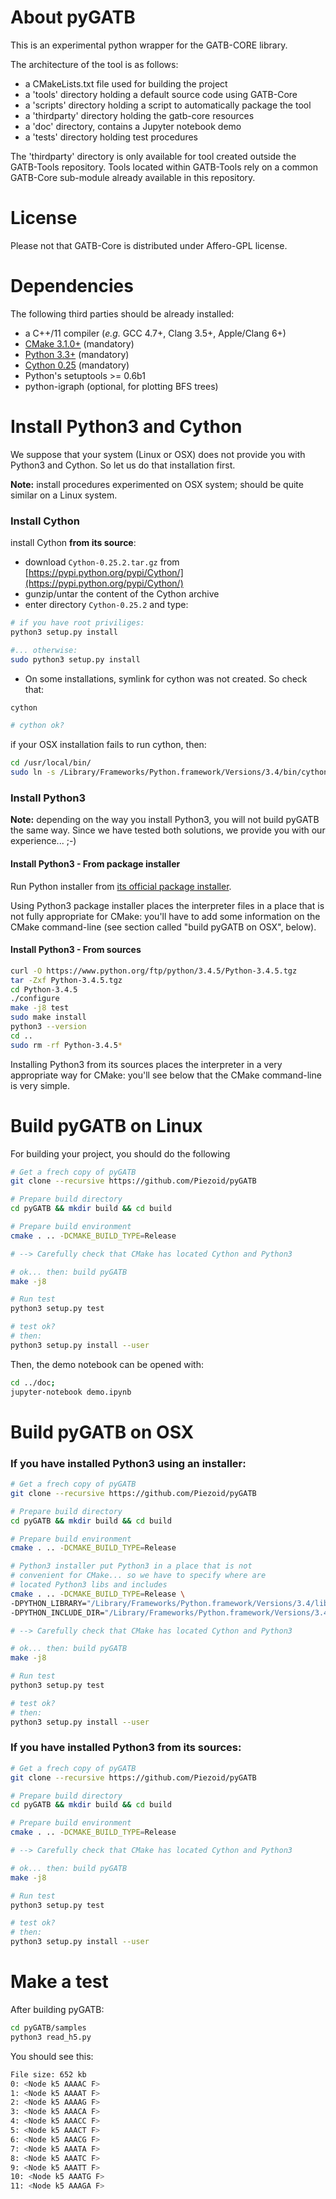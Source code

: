 # About pyGATB

This is an experimental python wrapper for the GATB-CORE library.

The architecture of the tool is as follows:

* a CMakeLists.txt file used for building the project
* a 'tools' directory holding a default source code using GATB-Core
* a 'scripts' directory holding a script to automatically package the tool
* a 'thirdparty' directory holding the gatb-core resources
* a 'doc' directory, contains a Jupyter notebook demo
* a 'tests' directory holding test procedures
    
The 'thirdparty' directory is only available for tool created outside the GATB-Tools repository.
Tools located within GATB-Tools rely on a common GATB-Core sub-module already available in this repository.

# License

Please not that GATB-Core is distributed under Affero-GPL license.

# Dependencies

The following third parties should be already installed:

* a C++/11 compiler (*e.g.* GCC 4.7+, Clang 3.5+, Apple/Clang 6+)
* [CMake 3.1.0+](http://cmake.org/download) (mandatory)
* [Python 3.3+](https://www.python.org/ftp/python/3.4.5/Python-3.4.5.tgz) (mandatory)
* [Cython 0.25](https://pypi.python.org/pypi/Cython/) (mandatory)
* Python's setuptools >= 0.6b1
* python-igraph (optional, for plotting BFS trees)

# Install Python3 and Cython

We suppose that your system (Linux or OSX) does not provide you with Python3 and Cython. So let us do that installation first.

**Note:** install procedures experimented on OSX system; should be quite similar on a Linux system.

### Install Cython

install Cython **from its source**:

* download ```Cython-0.25.2.tar.gz``` from [https://pypi.python.org/pypi/Cython/](https://pypi.python.org/pypi/Cython/)
* gunzip/untar the content of the Cython archive
* enter directory ```Cython-0.25.2``` and type: 

```bash
# if you have root priviliges:
python3 setup.py install

#... otherwise:
sudo python3 setup.py install
```
* On some installations, symlink for cython was not created. So check that:

```bash
cython

# cython ok?
```

if your OSX installation fails to run cython, then:

```bash
cd /usr/local/bin/
sudo ln -s /Library/Frameworks/Python.framework/Versions/3.4/bin/cython cython
```

### Install Python3

**Note:** depending on the way you install Python3, you will not build pyGATB the same way. Since we have tested both solutions, we provide you with our experience... ;-)

#### Install Python3 - From package installer 

Run Python installer from [its official package installer](https://www.python.org/ftp/python/3.4.4/python-3.4.4-macosx10.6.pkg).

Using Python3 package installer places the interpreter files in a place that is not fully appropriate for CMake: you'll have to add some information on the CMake command-line (see section called "build pyGATB on OSX", below).

#### Install Python3 - From sources

```bash 
curl -O https://www.python.org/ftp/python/3.4.5/Python-3.4.5.tgz
tar -Zxf Python-3.4.5.tgz
cd Python-3.4.5
./configure
make -j8 test
sudo make install
python3 --version
cd ..
sudo rm -rf Python-3.4.5*
```

Installing Python3 from its sources places the interpreter in a very appropriate way for CMake: you'll see below that the CMake command-line is very simple.

# Build pyGATB on Linux

For building your project, you should do the following
   
```bash 
# Get a frech copy of pyGATB
git clone --recursive https://github.com/Piezoid/pyGATB

# Prepare build directory
cd pyGATB && mkdir build && cd build

# Prepare build environment
cmake . .. -DCMAKE_BUILD_TYPE=Release

# --> Carefully check that CMake has located Cython and Python3

# ok... then: build pyGATB
make -j8

# Run test
python3 setup.py test

# test ok?
# then:
python3 setup.py install --user
```

Then, the demo notebook can be opened with:
```bash
cd ../doc; 
jupyter-notebook demo.ipynb
```

# Build pyGATB on OSX

### If you have installed Python3 using an installer:

```bash 
# Get a frech copy of pyGATB
git clone --recursive https://github.com/Piezoid/pyGATB

# Prepare build directory
cd pyGATB && mkdir build && cd build

# Prepare build environment
cmake . .. -DCMAKE_BUILD_TYPE=Release

# Python3 installer put Python3 in a place that is not 
# convenient for CMake... so we have to specify where are
# located Python3 libs and includes
cmake . .. -DCMAKE_BUILD_TYPE=Release \
-DPYTHON_LIBRARY="/Library/Frameworks/Python.framework/Versions/3.4/lib/libpython3.4.dylib" \
-DPYTHON_INCLUDE_DIR="/Library/Frameworks/Python.framework/Versions/3.4/include/python3.4m"

# --> Carefully check that CMake has located Cython and Python3

# ok... then: build pyGATB
make -j8

# Run test
python3 setup.py test

# test ok?
# then:
python3 setup.py install --user
```

### If you have installed Python3 from its sources:

```bash 
# Get a frech copy of pyGATB
git clone --recursive https://github.com/Piezoid/pyGATB

# Prepare build directory
cd pyGATB && mkdir build && cd build

# Prepare build environment
cmake . .. -DCMAKE_BUILD_TYPE=Release

# --> Carefully check that CMake has located Cython and Python3

# ok... then: build pyGATB
make -j8

# Run test
python3 setup.py test

# test ok?
# then:
python3 setup.py install --user
```

# Make a test

After building pyGATB:

```bash 
cd pyGATB/samples
python3 read_h5.py
```

You should see this:

```bash 
File size: 652 kb
0: <Node k5 AAAAC F>
1: <Node k5 AAAAT F>
2: <Node k5 AAAAG F>
3: <Node k5 AAACA F>
4: <Node k5 AAACC F>
5: <Node k5 AAACT F>
6: <Node k5 AAACG F>
7: <Node k5 AAATA F>
8: <Node k5 AAATC F>
9: <Node k5 AAATT F>
10: <Node k5 AAATG F>
11: <Node k5 AAAGA F>
```


